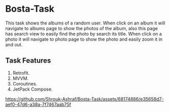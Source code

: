 # Bosta-Task

This task shows the albums of a random user.
When click on an album it will navigate to albums page to show the photos of the album, also this page has search view to easily find the photo by search its title.
When click on a photo it will navigate to photo page to show the photo and easily zoom it in and out.

Task Features
-
1) Retrofit.
2) MVVM.
3) Coroutines.
4) JetPack Compose.


https://github.com/Shrouk-Ashraf/Bosta-Task/assets/68174886/e35658d7-aef0-47d6-a38a-7f7467aab75f

